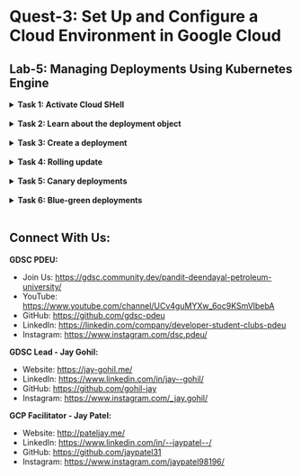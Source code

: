 # Quest-3: Set Up and Configure a Cloud Environment in Google Cloud
## Lab-5: Managing Deployments Using Kubernetes Engine

<details> 
  <summary><b>Task 1: Activate Cloud SHell</b></summary>
  <br/>
  <p>
    
1. Set your working Google Cloud zone by running the following command, substituting the local zone as us-central1-a:
    ```
    gcloud config set compute/zone us-central1-a
    ```
2. Get the sample code for creating and running containers and deployments:
    ```
    gsutil -m cp -r gs://spls/gsp053/orchestrate-with-kubernetes .
    cd orchestrate-with-kubernetes/kubernetes
    ```
3. Create a cluster with five n1-standard-1 nodes (this will take a few minutes to complete):
    ```
    gcloud container clusters create bootcamp --num-nodes 5 --scopes "https://www.googleapis.com/auth/projecthosting,storage-rw"
    ```
  </p>
</details>
<br/>
  
<details> 
  <summary><b>Task 2: Learn about the deployment object</b></summary>
  <br/>
  <p>
    
1. Let's get started with Deployments. First let's take a look at the Deployment object. The explain command in kubectl can tell us about the Deployment object.
    ```
    kubectl explain deployment
    ```
2. We can also see all of the fields using the --recursive option.
    ```
    kubectl explain deployment --recursive
    ```
3. You can use the explain command as you go through the lab to help you understand the structure of a Deployment object and understand what the individual fields do.
    ```
    kubectl explain deployment.metadata.name
    ```
  </p>
</details>
<br/>

<details> 
  <summary><b>Task 3: Create a deployment</b></summary>
  <br/>
  <p>
    
1. Update the deployments/auth.yaml configuration file:
    ```
    vi deployments/auth.yaml
    ```
2. Start the editor:
    ```
    i
    ```
3. Change the image in the containers section of the Deployment to the following:
    ```
    ...
    containers:
    - name: auth
      image: "kelseyhightower/auth:1.0.0"
    ...
    ```
4. Save the auth.yaml file: press <Esc> then type:
    ```
    :wq
    ```
5. Press <Enter>. Now let's create a simple deployment. Examine the deployment configuration file:
    ```
    cat deployments/auth.yaml
    ```
6. Go ahead and create your deployment object using kubectl create:
    ```
    kubectl create -f deployments/auth.yaml
    ```
7. Once you have created the Deployment, you can verify that it was created.
    ```
    kubectl get deployments
    ```
8. Once the deployment is created, Kubernetes will create a ReplicaSet for the Deployment. We can verify that a ReplicaSet was created for our Deployment:
    ```
    kubectl get replicasets
    ```
9. Finally, we can view the Pods that were created as part of our Deployment. The single Pod is created by the Kubernetes when the ReplicaSet is created.
    ```
    kubectl get pods
    ```
10. It's time to create a service for our auth deployment. You've already seen service manifest files, so we won't go into the details here. Use the kubectl create command to create the auth service.
    ```
    kubectl create -f services/auth.yaml
    ```
11. Now, do the same thing to create and expose the hello Deployment.
    ```
    kubectl create -f deployments/hello.yaml
    kubectl create -f services/hello.yaml
    ```
12. And one more time to create and expose the frontend Deployment.
    ```
    kubectl create secret generic tls-certs --from-file tls/
    kubectl create configmap nginx-frontend-conf --from-file=nginx/frontend.conf
    kubectl create -f deployments/frontend.yaml
    kubectl create -f services/frontend.yaml
    ```
13. Interact with the frontend by grabbing its external IP and then curling to it.
    ```
    kubectl get services frontend
    ```
14. Scale a Deployment
    a. Now that we have a Deployment created, we can scale it. Do this by updating the spec.replicas field. You can look at an explanation of this field using the kubectl explain command again.
    ```
    kubectl explain deployment.spec.replicas
    ```
    b.The replicas field can be most easily updated using the kubectl scale command:
    ```
    kubectl scale deployment hello --replicas=5
    ```
    c. Verify that there are now 5 hello Pods running:
    ```
    kubectl get pods | grep hello- | wc -l
    ```
    d. Now scale back the application:
    ```
    kubectl scale deployment hello --replicas=3
    ```
    e. Again, verify that you have the correct number of Pods.
    ```
    kubectl get pods | grep hello- | wc -l
    ```
    

  </p>
</details>
<br/>

<details> 
  <summary><b>Task 4: Rolling update</b></summary>
  <br/>
  <p>
    
1. Trigger a rolling update
    a. To update your Deployment, run the following command:
    ```
    kubectl edit deployment hello
    ```

    b. Change the image in the containers section of the Deployment to the following:
    ```
    ...
    containers:
      image: kelseyhightower/hello:2.0.0
    ...
    ```

    c. Save and exit.
    
    d. See the new ReplicaSet that Kubernetes creates.:
    ```
    kubectl get replicaset
    ```

    e. You can also see a new entry in the rollout history:
    ```
    kubectl rollout history deployment/hello
    ```
    
2. Pause a rolling update
    a. If you detect problems with a running rollout, pause it to stop the update. Give that a try now:
    ```
    kubectl rollout pause deployment/hello
    ```
    b. Verify the current state of the rollout:
    ```
    kubectl rollout status deployment/hello
    ```

3. Resume a rolling update
    a. The rollout is paused which means that some pods are at the new version and some pods are at the older version. We can continue the rollout using the resume command.
    ```
    kubectl rollout resume deployment/hello
    ```
    b. When the rollout is complete, you should see the following when running the status command.
    ```
    kubectl rollout status deployment/hello
    ```
4. Rollback an update
    a. Use the rollout command to roll back to the previous version:
    ```
    kubectl rollout undo deployment/hello
    ```
    b. Verify the roll back in the history:
    ```
    kubectl rollout history deployment/hello
    ```
  </p>
</details>
<br/>

<details> 
  <summary><b>Task 5: Canary deployments</b></summary>
  <br/>
  <p>
    
1. First, create a new canary deployment for the new version:
    ```
    cat deployments/hello-canary.yaml
    ```
    
2. Now create the canary deployment:
    ```
    kubectl create -f deployments/hello-canary.yaml
    ```

3. After the canary deployment is created, you should have two deployments, hello and hello-canary. Verify it with this kubectl command:
    ```
    kubectl get deployments
    ```

4. Verify the canary deployment
    a. You can verify the hello version being served by the request:
    ```
    curl -ks https://`kubectl get svc frontend -o=jsonpath="{.status.loadBalancer.ingress[0].ip}"`/version
    ```
  </p>
</details>
<br/>  
    
<details> 
  <summary><b>Task 6: Blue-green deployments</b></summary>
  <br/>
  <p>
    
1. The service
    a. First update the service:
    ```
    kubectl apply -f services/hello-blue.yaml
    ```
    
2. Updating using Blue-Green Deployment
    a. Create the green deployment:
    ```
    kubectl create -f deployments/hello-green.yaml
    ```
    b. Once you have a green deployment and it has started up properly, verify that the current version of 1.0.0 is still being used:
    ```
    curl -ks https://`kubectl get svc frontend -o=jsonpath="{.status.loadBalancer.ingress[0].ip}"`/version
    ```
    c. Now, update the service to point to the new version:
    ```
    kubectl apply -f services/hello-green.yaml
    ```
    d. With the service is updated, the "green" deployment will be used immediately. You can now verify that the new version is always being used.
    ```
    curl -ks https://`kubectl get svc frontend -o=jsonpath="{.status.loadBalancer.ingress[0].ip}"`/version
    ```

3. Blue-Green Rollback
    a. If necessary, you can roll back to the old version in the same way. While the "blue" deployment is still running, just update the service back to the old version.
    ```
    kubectl apply -f services/hello-blue.yaml
    ```
    b. Once you have updated the service, your rollback will have been successful. Again, verify that the right version is now being used:
    ```
    curl -ks https://`kubectl get svc frontend -o=jsonpath="{.status.loadBalancer.ingress[0].ip}"`/version
    ```

  </p>
</details>
<br/>
    

## Connect With Us:

**GDSC PDEU:**
- Join Us: https://gdsc.community.dev/pandit-deendayal-petroleum-university/
- YouTube: https://www.youtube.com/channel/UCv4guMYXw_6oc9KSmVlbebA
- GitHub: https://github.com/gdsc-pdeu
- LinkedIn: https://linkedin.com/company/developer-student-clubs-pdeu
- Instagram: https://www.instagram.com/dsc.pdeu/

**GDSC Lead - Jay Gohil:**
- Website: https://jay-gohil.me/
- LinkedIn: https://www.linkedin.com/in/jay--gohil/
- GitHub: https://github.com/gohil-jay
- Instagram: https://www.instagram.com/_jay.gohil/

**GCP Facilitator - Jay Patel:**
- Website: http://pateljay.me/
- LinkedIn: https://www.linkedin.com/in/--jaypatel--/
- GitHub: https://github.com/jaypatel31
- Instagram: https://www.instagram.com/jaypatel98196/
